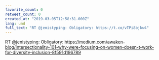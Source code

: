 ```yaml
---
favorite_count: 0
retweet_count: 0
created_at: "2019-03-05T12:58:31.000Z"
lang: und
full_text: "RT @jenistyping: Obligatory: https://t.co/vTPi8bjkw4"
---
```


RT [@jenistyping](https://twitter.com/jenistyping): Obligatory:
<https://medium.com/awaken-blog/intersectionality-101-why-were-focusing-on-women-doesn-t-work-for-diversity-inclusion-8f591d196789>
